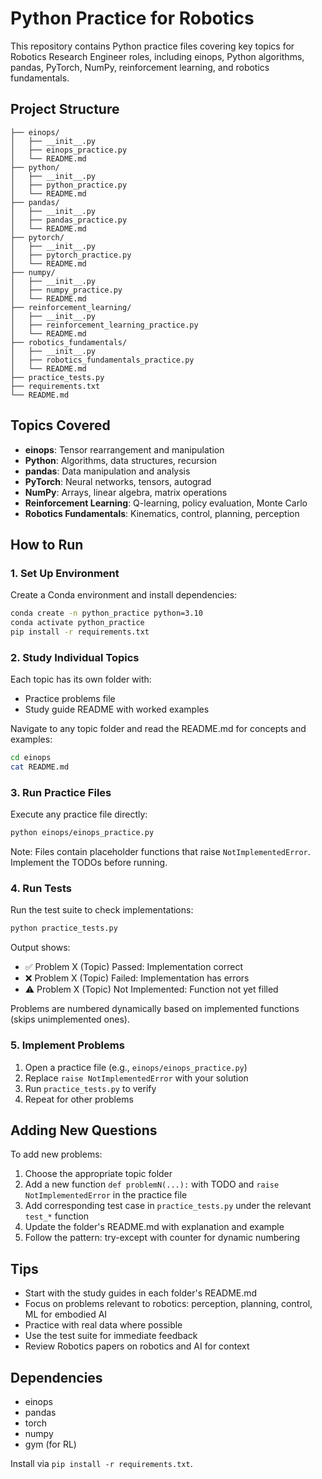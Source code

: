 # Python Practice for Robotics

This repository contains Python practice files covering key topics for Robotics Research Engineer roles, including einops, Python algorithms, pandas, PyTorch, NumPy, reinforcement learning, and robotics fundamentals.

## Project Structure
```
├── einops/
│   ├── __init__.py
│   ├── einops_practice.py
│   └── README.md
├── python/
│   ├── __init__.py
│   ├── python_practice.py
│   └── README.md
├── pandas/
│   ├── __init__.py
│   ├── pandas_practice.py
│   └── README.md
├── pytorch/
│   ├── __init__.py
│   ├── pytorch_practice.py
│   └── README.md
├── numpy/
│   ├── __init__.py
│   ├── numpy_practice.py
│   └── README.md
├── reinforcement_learning/
│   ├── __init__.py
│   ├── reinforcement_learning_practice.py
│   └── README.md
├── robotics_fundamentals/
│   ├── __init__.py
│   ├── robotics_fundamentals_practice.py
│   └── README.md
├── practice_tests.py
├── requirements.txt
└── README.md
```

## Topics Covered
- **einops**: Tensor rearrangement and manipulation
- **Python**: Algorithms, data structures, recursion
- **pandas**: Data manipulation and analysis
- **PyTorch**: Neural networks, tensors, autograd
- **NumPy**: Arrays, linear algebra, matrix operations
- **Reinforcement Learning**: Q-learning, policy evaluation, Monte Carlo
- **Robotics Fundamentals**: Kinematics, control, planning, perception

## How to Run

### 1. Set Up Environment
Create a Conda environment and install dependencies:
```bash
conda create -n python_practice python=3.10
conda activate python_practice
pip install -r requirements.txt
```

### 2. Study Individual Topics
Each topic has its own folder with:
- Practice problems file
- Study guide README with worked examples

Navigate to any topic folder and read the README.md for concepts and examples:
```bash
cd einops
cat README.md
```

### 3. Run Practice Files
Execute any practice file directly:
```bash
python einops/einops_practice.py
```
Note: Files contain placeholder functions that raise `NotImplementedError`. Implement the TODOs before running.

### 4. Run Tests
Run the test suite to check implementations:
```bash
python practice_tests.py
```
Output shows:
- ✅ Problem X (Topic) Passed: Implementation correct
- ❌ Problem X (Topic) Failed: Implementation has errors
- ⚠️ Problem X (Topic) Not Implemented: Function not yet filled

Problems are numbered dynamically based on implemented functions (skips unimplemented ones).

### 5. Implement Problems
1. Open a practice file (e.g., `einops/einops_practice.py`)
2. Replace `raise NotImplementedError` with your solution
3. Run `practice_tests.py` to verify
4. Repeat for other problems

## Adding New Questions
To add new problems:
1. Choose the appropriate topic folder
2. Add a new function `def problemN(...):` with TODO and `raise NotImplementedError` in the practice file
3. Add corresponding test case in `practice_tests.py` under the relevant `test_*` function
4. Update the folder's README.md with explanation and example
5. Follow the pattern: try-except with counter for dynamic numbering

## Tips
- Start with the study guides in each folder's README.md
- Focus on problems relevant to robotics: perception, planning, control, ML for embodied AI
- Practice with real data where possible
- Use the test suite for immediate feedback
- Review Robotics papers on robotics and AI for context

## Dependencies
- einops
- pandas
- torch
- numpy
- gym (for RL)

Install via `pip install -r requirements.txt`.
